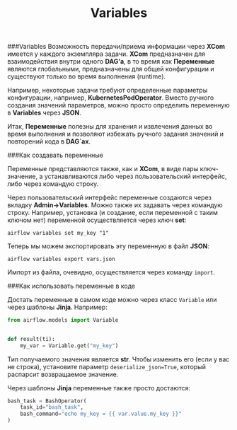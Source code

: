 <h1 align="center">Variables</h1>

<br>

###Variables
Возможность передачи/приема информации через **XCom** имеется у каждого экземпляра задачи. 
**XCom** предназначен для взаимодействия внутри одного **DAG’а**, в то время как **Переменные** являются 
глобальными, предназначены для общей конфигурации и существуют только во время выполнения (runtime).

Например, некоторые задачи требуют определенные параметры конфигурации, 
например, **KubernetesPodOperator**. Вместо ручного создания значений параметров, 
можно просто определить переменную в **Variables** через **JSON**.

Итак, **Переменные** полезны для хранения и извлечения данных во время выполнения 
и позволяют избежать ручного задания значений и повторений кода в **DAG`ах**.

###Как создавать переменные

Переменные представляются также, как и **XCom**, в виде пары ключ-значение, а устанавливаются либо через пользовательский интерфейс, либо через командую строку.

Через пользовательский интерфейс переменные создаются через вкладку **Admin->Variables**. Можно также их задавать через командую строку. Например, установка (и создание, если переменной с таким ключом нет) переменной осуществляется через ключ **set**:

`airflow variables set my_key "1"`

Теперь мы можем экспортировать эту переменную в файл **JSON**:

`airflow variables export vars.json`

Импорт из файла, очевидно, осуществляется через команду `import`.

###Как использовать переменные в коде

Достать переменные в самом коде можно через класс `Variable` или через шаблоны **Jinjа**. Например:

```Python
from airflow.models import Variable


def result(ti):
    my_var = Variable.get("my_key")
```

Тип получаемого значения является **str**. Чтобы изменить его (если у вас не строка), установите параметр `deserialize_json=True`, который распарсит возвращаемое значение.


Через шаблоны **Jinjа** переменные также просто достаются:

```Python
bash_task = BashOperator(
    task_id="bash_task",
    bash_command="echo my_key = {{ var.value.my_key }}"
)
```



